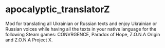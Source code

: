 # apocalyptic_translatorZ
Mod for translating all Ukrainian or Russian texts and enjoy Ukrainian or Russian voices while having all the texts in your native language for the following Steam games: CONVRGENCE, Paradox of Hope, Z.O.N.A Origin and Z.O.N.A Project X.
